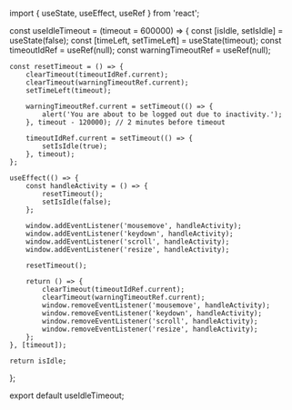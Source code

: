 import { useState, useEffect, useRef } from 'react';

const useIdleTimeout = (timeout = 600000) => {
    const [isIdle, setIsIdle] = useState(false);
    const [timeLeft, setTimeLeft] = useState(timeout);
    const timeoutIdRef = useRef(null);
    const warningTimeoutRef = useRef(null);

    const resetTimeout = () => {
        clearTimeout(timeoutIdRef.current);
        clearTimeout(warningTimeoutRef.current);
        setTimeLeft(timeout);

        warningTimeoutRef.current = setTimeout(() => {
            alert('You are about to be logged out due to inactivity.');
        }, timeout - 120000); // 2 minutes before timeout

        timeoutIdRef.current = setTimeout(() => {
            setIsIdle(true);
        }, timeout);
    };

    useEffect(() => {
        const handleActivity = () => {
            resetTimeout();
            setIsIdle(false);
        };

        window.addEventListener('mousemove', handleActivity);
        window.addEventListener('keydown', handleActivity);
        window.addEventListener('scroll', handleActivity);
        window.addEventListener('resize', handleActivity);

        resetTimeout();

        return () => {
            clearTimeout(timeoutIdRef.current);
            clearTimeout(warningTimeoutRef.current);
            window.removeEventListener('mousemove', handleActivity);
            window.removeEventListener('keydown', handleActivity);
            window.removeEventListener('scroll', handleActivity);
            window.removeEventListener('resize', handleActivity);
        };
    }, [timeout]);

    return isIdle;
};

export default useIdleTimeout;